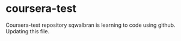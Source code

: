 # coursera-test
Coursera-test repository
sqwalbran is learning to code using github.
Updating this file.
